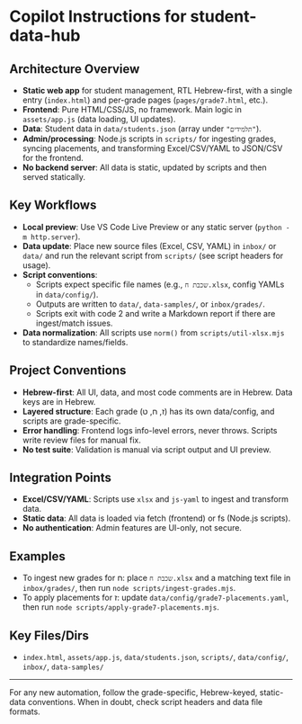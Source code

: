 # Copilot Instructions for student-data-hub

## Architecture Overview
- **Static web app** for student management, RTL Hebrew-first, with a single entry (`index.html`) and per-grade pages (`pages/grade7.html`, etc.).
- **Frontend**: Pure HTML/CSS/JS, no framework. Main logic in `assets/app.js` (data loading, UI updates).
- **Data**: Student data in `data/students.json` (array under `"תלמידים"`).
- **Admin/processing**: Node.js scripts in `scripts/` for ingesting grades, syncing placements, and transforming Excel/CSV/YAML to JSON/CSV for the frontend.
- **No backend server**: All data is static, updated by scripts and then served statically.

## Key Workflows
- **Local preview**: Use VS Code Live Preview or any static server (`python -m http.server`).
- **Data update**: Place new source files (Excel, CSV, YAML) in `inbox/` or `data/` and run the relevant script from `scripts/` (see script headers for usage).
- **Script conventions**:
  - Scripts expect specific file names (e.g., `שכבת ח.xlsx`, config YAMLs in `data/config/`).
  - Outputs are written to `data/`, `data-samples/`, or `inbox/grades/`.
  - Scripts exit with code 2 and write a Markdown report if there are ingest/match issues.
- **Data normalization**: All scripts use `norm()` from `scripts/util-xlsx.mjs` to standardize names/fields.

## Project Conventions
- **Hebrew-first**: All UI, data, and most code comments are in Hebrew. Data keys are in Hebrew.
- **Layered structure**: Each grade (ז, ח, ט) has its own data/config, and scripts are grade-specific.
- **Error handling**: Frontend logs info-level errors, never throws. Scripts write review files for manual fix.
- **No test suite**: Validation is manual via script output and UI preview.

## Integration Points
- **Excel/CSV/YAML**: Scripts use `xlsx` and `js-yaml` to ingest and transform data.
- **Static data**: All data is loaded via fetch (frontend) or fs (Node.js scripts).
- **No authentication**: Admin features are UI-only, not secure.

## Examples
- To ingest new grades for ח: place `שכבת ח.xlsx` and a matching text file in `inbox/grades/`, then run `node scripts/ingest-grades.mjs`.
- To apply placements for ז: update `data/config/grade7-placements.yaml`, then run `node scripts/apply-grade7-placements.mjs`.

## Key Files/Dirs
- `index.html`, `assets/app.js`, `data/students.json`, `scripts/`, `data/config/`, `inbox/`, `data-samples/`

---

For any new automation, follow the grade-specific, Hebrew-keyed, static-data conventions. When in doubt, check script headers and data file formats.